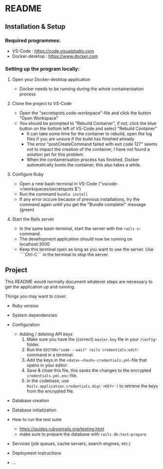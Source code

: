 # README

## Installation & Setup
### Required programmes:
* VS-Code : https://code.visualstudio.com
* Docker-desktop : https://www.docker.com

### Setting up the program locally:

1. Open your Docker-desktop application
    * Docker needs to be running during the whole containerisation process 

1. Clone the project to VS-Code
    * Open the "secretspots.code-workspace"-file and click the button "Open Workspace"
    * You should be prompted to "Rebuild Container", if not, click the blue button on the bottom left of VS-Code and select "Rebuild Container"
        * It can take some time for the container to rebuild, open the log files if you are unsure if the build has finished already
        * The error "postCreateCommand failed with exit code 127" seems not to impact the creation of the container, I have not found a solution yet for this problem.
        * When the containerisation process has finished, Docker automatically boots the container, this also takes a while.

1. Configure Ruby
    * Open a new bash-terminal in VS-Code ("vscode->/workspaces/secretspots $")
    * Run the command ```bundle install```
    * If any error occure because of previous installations, try the command again untill you get the "Bundle complete!" message (green)

1. Start the Rails server
    * In the same bash-terminal, start the server with the ```rails s```-command.
    * The devellopment application should now be running on localhost:3000
    * Keep this terminal open as long as you want to use the server. Use ````Ctrl-C``` in the terminal to stop the server.

## Project

This README would normally document whatever steps are necessary to get the
application up and running.

Things you may want to cover:

* Ruby version

* System dependencies

* Configuration

    * Adding / deleting API keys
        1. Make sure you have the (correct) ```master.key``` file in your ```/config```-folder.
        2. Run the ```EDITOR="code --wait" rails credentials:edit```-command in a terminal.
        3. Add the keys in the ```<data>-<hash>-credentials.yml```-file that opens in your editor.
        4. Save & close this file, this saves the changes to the encrypted ```credentials.yml.enc```-file.
        5. In the codebase, use ```Rails.application.credentials.dig('<KEY>')``` to retrieve the keys from the encrypted file.

* Database creation

* Database initialization

* How to run the test suite
    
    * https://guides.rubyonrails.org/testing.html
    * make sure to prepare the database with ```rails db:test:prepare```

* Services (job queues, cache servers, search engines, etc.)

* Deployment instructions

* ...
